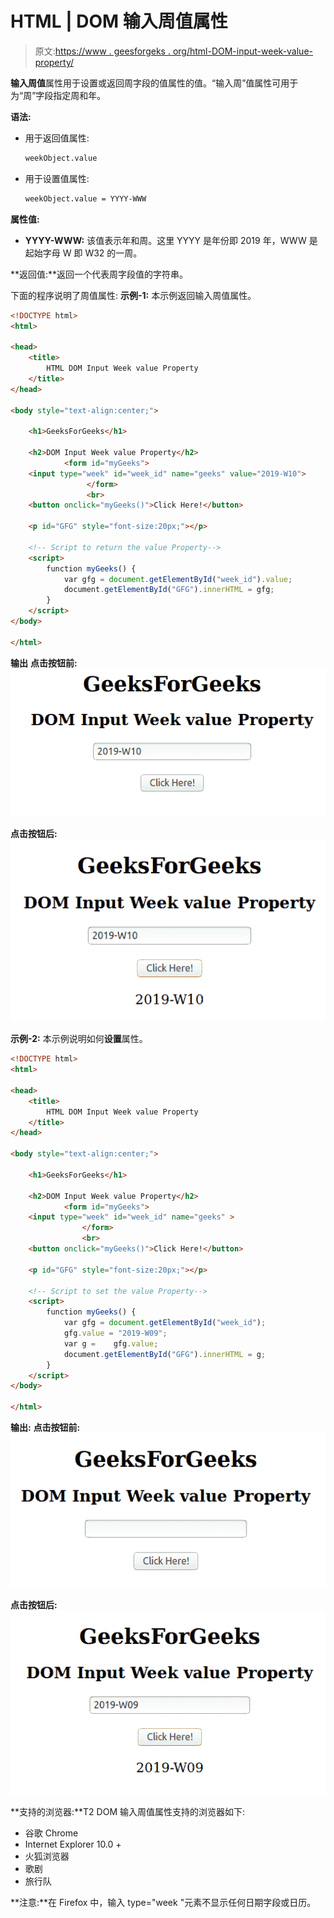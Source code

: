 # HTML | DOM 输入周值属性

> 原文:[https://www . geesforgeks . org/html-DOM-input-week-value-property/](https://www.geeksforgeeks.org/html-dom-input-week-value-property/)

**输入周值**属性用于设置或返回周字段的值属性的值。“输入周”值属性可用于为“周”字段指定周和年。

**语法:**

*   用于返回值属性:

    ```html
    weekObject.value
    ```

*   用于设置值属性:

    ```html
    weekObject.value = YYYY-WWW
    ```

**属性值:**

*   **YYYY-WWW:** 该值表示年和周。这里 YYYY 是年份即 2019 年，WWW 是起始字母 W 即 W32 的一周。

**返回值:**返回一个代表周字段值的字符串。

下面的程序说明了周值属性:
**示例-1:** 本示例返回输入周值属性。

```html
<!DOCTYPE html> 
<html> 

<head> 
    <title> 
        HTML DOM Input Week value Property
    </title> 
</head> 

<body style="text-align:center;"> 

    <h1>GeeksForGeeks</h1> 

    <h2>DOM Input Week value Property</h2> 
            <form id="myGeeks">
    <input type="week" id="week_id" name="geeks" value="2019-W10"> 
                 </form>
                 <br>
    <button onclick="myGeeks()">Click Here!</button> 

    <p id="GFG" style="font-size:20px;"></p> 

    <!-- Script to return the value Property-->
    <script> 
        function myGeeks() { 
            var gfg = document.getElementById("week_id").value;
            document.getElementById("GFG").innerHTML = gfg;
        } 
    </script> 
</body> 

</html>                     
```

**输出**
**点击按钮前:**
![](img/d3a3ca0e511106125b59fff090c730e6.png)

**点击按钮后:**
![](img/c181cad48f136e6c6305ffce165614ad.png)

**示例-2:** 本示例说明如何**设置**属性。

```html
<!DOCTYPE html> 
<html> 

<head> 
    <title> 
        HTML DOM Input Week value Property
    </title> 
</head> 

<body style="text-align:center;"> 

    <h1>GeeksForGeeks</h1> 

    <h2>DOM Input Week value Property</h2> 
            <form id="myGeeks">
    <input type="week" id="week_id" name="geeks" > 
                </form>
                <br>
    <button onclick="myGeeks()">Click Here!</button> 

    <p id="GFG" style="font-size:20px;"></p> 

    <!-- Script to set the value Property-->
    <script> 
        function myGeeks() { 
            var gfg = document.getElementById("week_id");
            gfg.value = "2019-W09";
            var g =    gfg.value;        
            document.getElementById("GFG").innerHTML = g;
        } 
    </script> 
</body> 

</html>                    
```

**输出:**
**点击按钮前:**
![](img/54d90093a98829babac30efd66d46b46.png)

**点击按钮后:**
![](img/4661e744c6db0cdad8fb695b820acb11.png)

**支持的浏览器:**T2 DOM 输入周值属性支持的浏览器如下:

*   谷歌 Chrome
*   Internet Explorer 10.0 +
*   火狐浏览器
*   歌剧
*   旅行队

**注意:**在 Firefox 中，输入 type="week "元素不显示任何日期字段或日历。